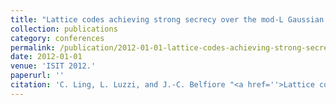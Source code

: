 ```yaml
---
title: "Lattice codes achieving strong secrecy over the mod-L Gaussian channel"
collection: publications
category: conferences
permalink: /publication/2012-01-01-lattice-codes-achieving-strong-secrecy-over-the-mod-l-gaussian-channel
date: 2012-01-01
venue: 'ISIT 2012.'
paperurl: ''
citation: 'C. Ling, L. Luzzi, and J.-C. Belfiore "<a href=''>Lattice codes achieving strong secrecy over the mod-L Gaussian channel</a>", ISIT 2012.'
---
```

